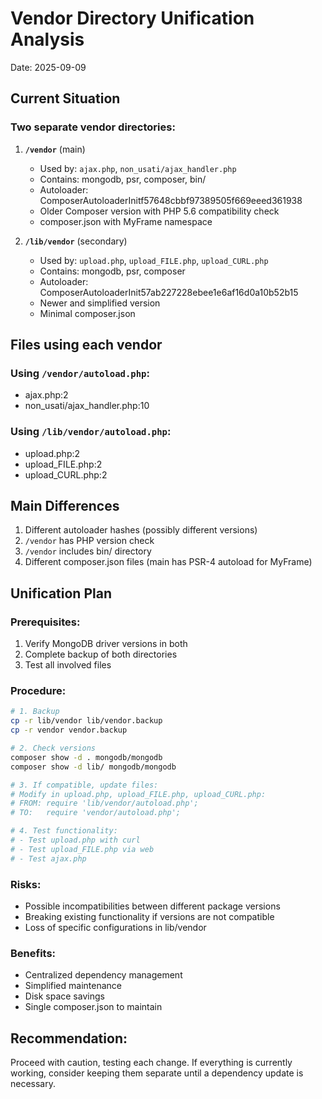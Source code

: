 # Vendor Directory Unification Analysis
Date: 2025-09-09

## Current Situation

### Two separate vendor directories:
1. **`/vendor`** (main)
   - Used by: `ajax.php`, `non_usati/ajax_handler.php`
   - Contains: mongodb, psr, composer, bin/
   - Autoloader: ComposerAutoloaderInitf57648cbbf97389505f669eeed361938
   - Older Composer version with PHP 5.6 compatibility check
   - composer.json with MyFrame namespace

2. **`/lib/vendor`** (secondary)
   - Used by: `upload.php`, `upload_FILE.php`, `upload_CURL.php`
   - Contains: mongodb, psr, composer
   - Autoloader: ComposerAutoloaderInit57ab227228ebee1e6af16d0a10b52b15
   - Newer and simplified version
   - Minimal composer.json

## Files using each vendor

### Using `/vendor/autoload.php`:
- ajax.php:2
- non_usati/ajax_handler.php:10

### Using `/lib/vendor/autoload.php`:
- upload.php:2
- upload_FILE.php:2
- upload_CURL.php:2

## Main Differences
1. Different autoloader hashes (possibly different versions)
2. `/vendor` has PHP version check
3. `/vendor` includes bin/ directory
4. Different composer.json files (main has PSR-4 autoload for MyFrame)

## Unification Plan

### Prerequisites:
1. Verify MongoDB driver versions in both
2. Complete backup of both directories
3. Test all involved files

### Procedure:
```bash
# 1. Backup
cp -r lib/vendor lib/vendor.backup
cp -r vendor vendor.backup

# 2. Check versions
composer show -d . mongodb/mongodb
composer show -d lib/ mongodb/mongodb

# 3. If compatible, update files:
# Modify in upload.php, upload_FILE.php, upload_CURL.php:
# FROM: require 'lib/vendor/autoload.php';
# TO:   require 'vendor/autoload.php';

# 4. Test functionality:
# - Test upload.php with curl
# - Test upload_FILE.php via web
# - Test ajax.php
```

### Risks:
- Possible incompatibilities between different package versions
- Breaking existing functionality if versions are not compatible
- Loss of specific configurations in lib/vendor

### Benefits:
- Centralized dependency management
- Simplified maintenance
- Disk space savings
- Single composer.json to maintain

## Recommendation:
Proceed with caution, testing each change. If everything is currently working,
consider keeping them separate until a dependency update is necessary.